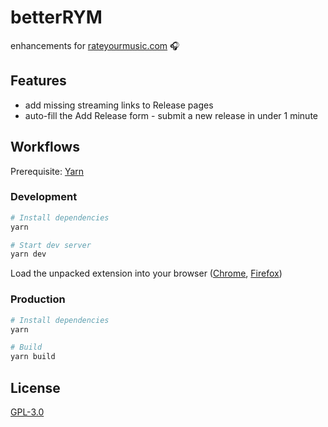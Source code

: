 # betterRYM

enhancements for [rateyourmusic.com](https://rateyourmusic.com/) 🎧

## Features

- add missing streaming links to Release pages
- auto-fill the Add Release form - submit a new release in under 1 minute

## Workflows

Prerequisite: [Yarn](https://yarnpkg.com)

### Development

```sh
# Install dependencies
yarn

# Start dev server
yarn dev
```

Load the unpacked extension into your browser ([Chrome](https://developer.chrome.com/docs/extensions/mv3/getstarted/#manifest), [Firefox](https://extensionworkshop.com/documentation/develop/temporary-installation-in-firefox/))

### Production

```sh
# Install dependencies
yarn

# Build
yarn build
```

## License

[GPL-3.0](https://github.com/jgchk/betterRYM/blob/main/LICENSE)
